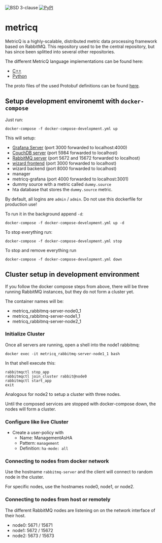 ![BSD 3-clause](https://img.shields.io/badge/license-BSD%203--clause-blue.svg)
[![PyPI](https://img.shields.io/pypi/v/metricq)](https://pypi.org/project/metricq/)

# metricq

MetricQ is a highly-scalable, distributed metric data processing framework based on RabbitMQ.
This repository used to be the central repository, but has since been splitted into several other
repositories.

The different MetricQ language implementations can be found here:

- [C++](https://github.com/metricq/metricq-cpp)
- [Python](https://github.com/metricq/metricq-python)

The proto files of the used Protobuf definitions can be found [here](https://github.com/metricq/metricq-python).

## Setup development environemt with ```docker-compose```

Just run:

```
docker-compose -f docker-compose-development.yml up
```

This will setup:

- [Grafana Server](http://localhost:4000) (port 3000 forwarded to localhost:4000)
- [CouchDB server](http://localhost:5984) (port 5984 forwarded to localhost)
- [RabbitMQ server](http://localhost:15672/) (port 5672 and 15672 forwarded to localhost)
- [wizard frontend](http://localhost:3000/wizard/) (port 3000 forwarded to localhost)
- wizard backend (port 8000 forwarded to localhost)
- manager
- metricq-grafana (port 4000 forwarded to localhost:3001)
- dummy source with a metric called `dummy.source`
- hta database that stores the `dummy.source` metric.

By default, all logins are `admin` / `admin`. Do not use this dockerfile for production use!

To run it in the background append ```-d```:

```
docker-compose -f docker-compose-development.yml up -d
```

To stop everything run:

```
docker-compose -f docker-compose-development.yml stop
```

To stop and remove everything run

```
docker-compose -f docker-compose-development.yml down
```

## Cluster setup in development environment

If you follow the docker compose steps from above, there will be three running RabbitMQ instances,
but they do not form a cluster yet.

The container names will be:

- metricq_rabbitmq-server-node0_1
- metricq_rabbitmq-server-node1_1
- metricq_rabbitmq-server-node2_1


### Initialize Cluster

Once all servers are running, open a shell into the node1 rabbitmq:

```
docker exec -it metricq_rabbitmq-server-node1_1 bash
```

In that shell execute this:

```
rabbitmqctl stop_app
rabbitmqctl join_cluster rabbit@node0
rabbitmqctl start_app
exit
```

Analogous for node2 to setup a cluster with three nodes.

Until the composed services are stopped with docker-compose down, the nodes will form a cluster.

### Configure like live Cluster

- Create a user-policy with
    - Name: ManagementAsHA
    - Pattern: `management`
    - Definition: `ha-mode:	all`

### Connecting to nodes from docker network

Use the hostname `rabbitmq-server` and the client will connect to random node in the cluster.

For specific nodes, use the hostnames node0, node1, or node2.

### Connecting to nodes from host or remotely

The different RabbitMQ nodes are listening on on the network interface of their host.

- node0: 5671 / 15671
- node1: 5672 / 15672
- node2: 5673 / 15673
